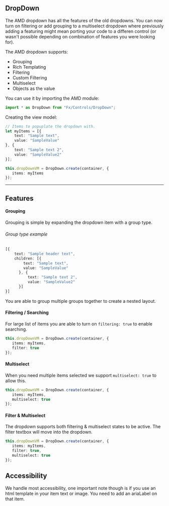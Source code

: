 ## DropDown
The AMD dropdown has all the features of the old dropdowns. You can now turn on filtering or add grouping to a multiselect dropdown where previously adding a featuring might mean porting your code to a differen control (or 
wasn't possible depending on combination of features you were looking for). 

The AMD dropdown supports:
- Grouping
- Rich Templating
- Filtering 
- Custom Filtering
- Multiselect
- Objects as the value

You can use it by importing the AMD module:

```typescript
import * as DropDown from "Fx/Controls/DropDown";
```

Creating the view model: 

```typescript
// Items to popuplate the dropdown with.
let myItems = [{
    text: "Sample text",
    value: "SampleValue"
}, {
    text: "Sample text 2",
    value: "SampleValue2"
}];

this.dropDownVM = DropDown.create(container, {
   items: myItems
});
```

-----------

## Features

#### Grouping
Grouping is simple by expanding the dropdown item with a group type. 
 
 ###### Group type example
```typescript
[{
    text: "Sample header text",
    children: [{
        text: "Sample text",
        value: "SampleValue"
      }, {
          text: "Sample text 2",
          value: "SampleValue2"
      }]
}]
```

You are able to group multiple groups together to create a nested layout.

#### Filtering / Searching
For large list of items you are able to turn on `filtering: true` to enable searching.

```typescript
this.dropDownVM = DropDown.create(container, {
   items: myItems,
   filter: true
});
```

#### Multiselect
When you need multiple items selected we support `multiselect: true` to allow this.

```typescript
this.dropDownVM = DropDown.create(container, {
   items: myItems,
   multiselect: true
});
```

#### Filter & Multiselect
The dropdown supports both filtering & multiselect states to be active. The filter textbox will move into the dropdown.

```typescript
this.dropDownVM = DropDown.create(container, {
   items: myItems,
   filter: true,
   multiselect: true
});
```

## Accessibility 
We handle most accessibility, one important note though is if you use an html template in your item text or image. You need to add an ariaLabel on that item.
